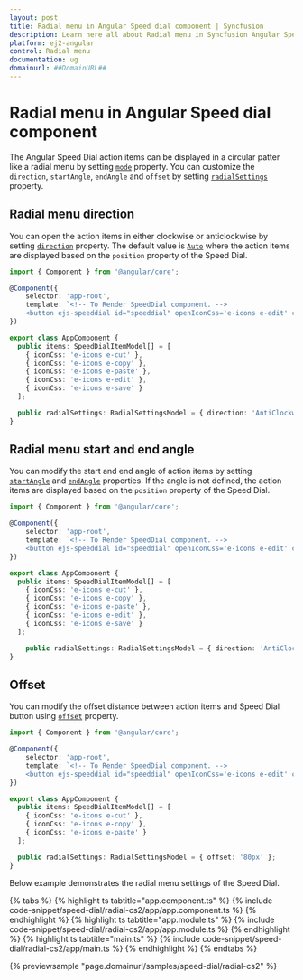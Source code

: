 ```yaml
---
layout: post
title: Radial menu in Angular Speed dial component | Syncfusion
description: Learn here all about Radial menu in Syncfusion Angular Speed dial component of Syncfusion Essential JS 2 and more.
platform: ej2-angular
control: Radial menu 
documentation: ug
domainurl: ##DomainURL##
---
```


# Radial menu in Angular Speed dial component

The Angular Speed Dial action items can be displayed in a circular patter like a radial menu by setting [`mode`](https://ej2.syncfusion.com/angular/documentation/api/speed-dial/#mode) property. You can customize the `direction`, `startAngle`, `endAngle` and `offset` by setting [`radialSettings`](https://ej2.syncfusion.com/angular/documentation/api/speed-dial#radialsettings) property.

## Radial menu direction

You can open the action items in either clockwise or anticlockwise by setting [`direction`](https://ej2.syncfusion.com/angular/documentation/api/speed-dial/radialSettingsModel/#direction) property. The default value is [`Auto`](https://ej2.syncfusion.com/angular/documentation/api/speed-dial/radialDirection/) where the action items are displayed based on the `position` property of the Speed Dial.

```typescript
import { Component } from '@angular/core';

@Component({
    selector: 'app-root',
    template: `<!-- To Render SpeedDial component. -->
    <button ejs-speeddial id="speeddial" openIconCss='e-icons e-edit' closeIconCss='e-icons e-close' target='#targetElement' [items]='items' mode= 'Radial' [radialSettings]= 'radialSettings'></button>`
})

export class AppComponent {
  public items: SpeedDialItemModel[] = [
    { iconCss: 'e-icons e-cut' },
    { iconCss: 'e-icons e-copy' },
    { iconCss: 'e-icons e-paste' },
    { iconCss: 'e-icons e-edit' },
    { iconCss: 'e-icons e-save' }
  ];

  public radialSettings: RadialSettingsModel = { direction: 'AntiClockwise' };
}
```

## Radial menu start and end angle

You can modify the start and end angle of action items by setting [`startAngle`](https://ej2.syncfusion.com/angular/documentation/api/speed-dial/radialSettingsModel/#startangle) and [`endAngle`](https://ej2.syncfusion.com/angular/documentation/api/speed-dial/radialSettingsModel/#endangle) properties. If the angle is not defined, the action items are displayed based on the `position` property of the Speed Dial.

```typescript
import { Component } from '@angular/core';

@Component({
    selector: 'app-root',
    template: `<!-- To Render SpeedDial component. -->
    <button ejs-speeddial id="speeddial" openIconCss='e-icons e-edit' closeIconCss='e-icons e-close' target='#targetElement' [items]='items' mode= 'Radial' position='MiddleCenter' [radialSettings]= 'radialSettings'></button>`
})

export class AppComponent {
  public items: SpeedDialItemModel[] = [
    { iconCss: 'e-icons e-cut' },
    { iconCss: 'e-icons e-copy' },
    { iconCss: 'e-icons e-paste' },
    { iconCss: 'e-icons e-edit' },
    { iconCss: 'e-icons e-save' }
  ];

    public radialSettings: RadialSettingsModel = { direction: 'AntiClockwise', startAngle: 180, endAngle: 360 };
}
```

## Offset

You can modify the offset distance between action items and Speed Dial button using [`offset`](https://ej2.syncfusion.com/angular/documentation/api/speed-dial/radialSettingsModel/#offset) property.

```typescript
import { Component } from '@angular/core';

@Component({
    selector: 'app-root',
    template: `<!-- To Render SpeedDial component. -->
    <button ejs-speeddial id="speeddial" openIconCss='e-icons e-edit' closeIconCss='e-icons e-close' target='#targetElement' [items]='items' mode= 'Radial' [radialSettings]= 'radialSettings'></button>`
})

export class AppComponent {
  public items: SpeedDialItemModel[] = [
    { iconCss: 'e-icons e-cut' },
    { iconCss: 'e-icons e-copy' },
    { iconCss: 'e-icons e-paste' }
  ];

  public radialSettings: RadialSettingsModel = { offset: '80px' };
}
```

Below example demonstrates the radial menu settings of the Speed Dial.

{% tabs %}
{% highlight ts tabtitle="app.component.ts" %}
{% include code-snippet/speed-dial/radial-cs2/app/app.component.ts %}
{% endhighlight %}
{% highlight ts tabtitle="app.module.ts" %}
{% include code-snippet/speed-dial/radial-cs2/app/app.module.ts %}
{% endhighlight %}
{% highlight ts tabtitle="main.ts" %}
{% include code-snippet/speed-dial/radial-cs2/app/main.ts %}
{% endhighlight %}
{% endtabs %}
  
{% previewsample "page.domainurl/samples/speed-dial/radial-cs2" %}
